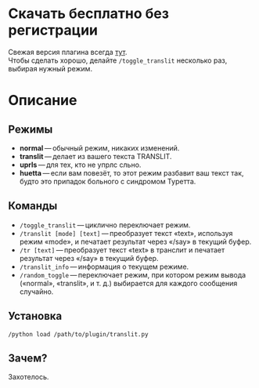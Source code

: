 Скачать бесплатно без регистрации
=================================

Свежая версия плагина всегда [тут](https://raw.githubusercontent.com/pouque/best-plugin/master/translit.py).  
Чтобы сделать хорошо, делайте `/toggle_translit` несколько раз, выбирая нужный режим.  

Описание
========

Режимы
------

*   **normal** — обычный режим, никаких изменений.
*   **translit** — делает из вашего текста TRANSLIT.
*   **uprls** — для тех, кто не упрлс сльно.
*   **huetta** — если вам повезёт, то этот режим разбавит ваш текст так, будто это припадок больного с синдромом Туретта.

Команды
-------

*   `/toggle_translit` — циклично переключает режим.
*   `/translit [mode] [text]` — преобразует текст «text», используя режим «mode», и печатает результат через «/say» в текущий буфер.
*   `/tr [text]` — преобразует текст «text» в транслит и печатает результат через «/say» в текущий буфер.
*   `/translit_info` — информация о текущем режиме.
*   `/random_toggle` — переключает режим, при котором режим вывода («normal», «translit», и т. д.) выбирается для каждого сообщения случайно.

Установка
---------

`/python load /path/to/plugin/translit.py`

Зачем?
------

Захотелось.
